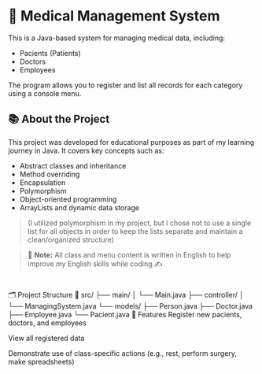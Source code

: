 # 🏥 Medical Management System

This is a Java-based system for managing medical data, including:

- Pacients (Patients)
- Doctors
- Employees

The program allows you to register and list all records for each category using a console menu.

## 📚 About the Project

This project was developed for educational purposes as part of my learning journey in Java. It covers key concepts such as:

- Abstract classes and inheritance
- Method overriding
- Encapsulation
- Polymorphism 
- Object-oriented programming
- ArrayLists and dynamic data storage
> (I utilized polymorphism in my project, but I chose not to use a single list for all objects in order to keep the lists separate and maintain a clean/organized structure) 

> 🧠 **Note:** All class and menu content is written in English to help improve my English skills while coding.✍️

#
🗂️ Project Structure
📁 src/
├── main/
│   └── Main.java
├── controller/
│   └── ManagingSystem.java
└── models/
    ├── Person.java
    ├── Doctor.java
    ├── Employee.java
    └── Pacient.java
🎯 Features
Register new pacients, doctors, and employees

View all registered data

Demonstrate use of class-specific actions (e.g., rest, perform surgery, make spreadsheets)



